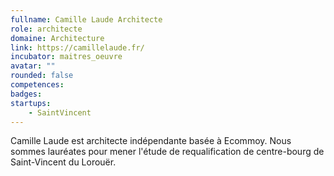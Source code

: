 ```yaml
---
fullname: Camille Laude Architecte
role: architecte
domaine: Architecture
link: https://camillelaude.fr/
incubator: maitres_oeuvre
avatar: ""
rounded: false
competences:
badges:
startups:
    - SaintVincent
---
```


Camille Laude est architecte indépendante basée à Ecommoy. Nous sommes lauréates pour mener l'étude de requalification de centre-bourg de Saint-Vincent du Lorouër.
